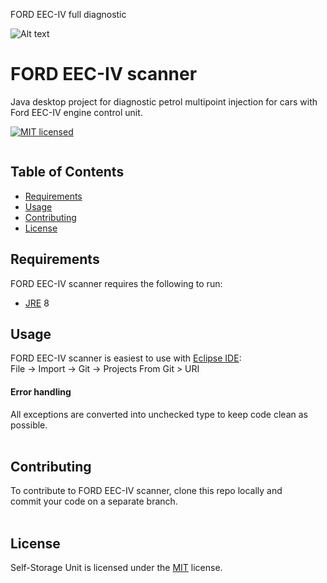 FORD EEC-IV full diagnostic

![Alt text](usage.png)

FORD EEC-IV scanner
=================
Java desktop project for diagnostic petrol multipoint injection for cars with 
Ford EEC-IV engine control unit.
 
[![MIT licensed](https://img.shields.io/badge/license-MIT-blue.svg)](https://github.com/babroval/ford-eec-iv-scanner/blob/master/LICENSE)
```

```

Table of Contents
-----------------
  * [Requirements](#requirements)
  * [Usage](#usage)
  * [Contributing](#contributing)
  * [License](#license)  


Requirements
------------
FORD EEC-IV scanner requires the following to run:
  * [JRE][jre] 8
 


Usage
-----
FORD EEC-IV scanner is easiest to use with [Eclipse IDE][eclipse]:  
File -> Import -> Git -> Projects From Git > URI

#### Error handling
All exceptions are converted into unchecked type to
keep code clean as possible.
<br/>
<br/>

Contributing
------------
To contribute to FORD EEC-IV scanner, clone this repo locally and  
commit your code on a separate branch.
<br/>
<br/>

License
-------
Self-Storage Unit is licensed under the [MIT][mit] license.  

[jre]: http://www.oracle.com/technetwork/java/javase/downloads/
[eclipse]: https://www.eclipse.org/downloads/
[mit]: https://github.com/babroval/ford-eec-iv-scanner/blob/master/LICENSE/

